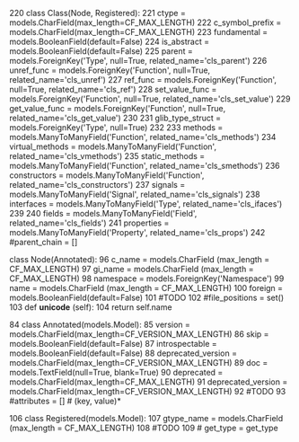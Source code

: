 220 class Class(Node, Registered):
221     ctype = models.CharField(max_length=CF_MAX_LENGTH)
222     c_symbol_prefix = models.CharField(max_length=CF_MAX_LENGTH)
223     fundamental = models.BooleanField(default=False)
224     is_abstract = models.BooleanField(default=False)
225     parent         = models.ForeignKey('Type',     null=True, related_name='cls_parent')
226     unref_func     = models.ForeignKey('Function', null=True, related_name='cls_unref')
227     ref_func       = models.ForeignKey('Function', null=True, related_name='cls_ref')
228     set_value_func = models.ForeignKey('Function', null=True, related_name='cls_set_value')
229     get_value_func = models.ForeignKey('Function', null=True, related_name='cls_get_value')
230 
231     glib_type_struct = models.ForeignKey('Type',   null=True)
232 
233     methods         = models.ManyToManyField('Function', related_name='cls_methods')
234     virtual_methods = models.ManyToManyField('Function', related_name='cls_vmethods')
235     static_methods  = models.ManyToManyField('Function', related_name='cls_smethods')
236     constructors    = models.ManyToManyField('Function', related_name='cls_constructors')
237     signals         = models.ManyToManyField('Signal',   related_name='cls_signals')
238     interfaces      = models.ManyToManyField('Type',     related_name='cls_ifaces')
239 
240     fields          = models.ManyToManyField('Field',    related_name='cls_fields')
241     properties      = models.ManyToManyField('Property', related_name='cls_props')
242     #parent_chain = []


 class Node(Annotated):
 96     c_name = models.CharField (max_length = CF_MAX_LENGTH)
 97     gi_name = models.CharField (max_length = CF_MAX_LENGTH)
 98     namespace = models.ForeignKey('Namespace')
 99     name = models.CharField (max_length = CF_MAX_LENGTH)
100     foreign = models.BooleanField(default=False)
101     #TODO
102     #file_positions = set()
103     def __unicode__ (self):
104         return self.name




 84 class Annotated(models.Model):
 85     version = models.CharField(max_length=CF_VERSION_MAX_LENGTH)
 86     skip = models.BooleanField(default=False)
 87     introspectable = models.BooleanField(default=False)
 88     deprecated_version = models.CharField(max_length=CF_VERSION_MAX_LENGTH)
 89     doc = models.TextField(null=True, blank=True)
 90     deprecated = models.CharField(max_length=CF_MAX_LENGTH)
 91     deprecated_version = models.CharField(max_length=CF_VERSION_MAX_LENGTH)
 92     #TODO
 93     #attributes = [] # (key, value)*


106 class Registered(models.Model):
107     gtype_name = models.CharField (max_length = CF_MAX_LENGTH)
108     #TODO
109 #   get_type = get_type
